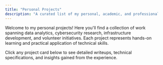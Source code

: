 ```yaml
---
title: "Personal Projects"
description: "A curated list of my personal, academic, and professional projects showcasing skills in data analytics, cybersecurity, and technology."
---
```


Welcome to my personal projects! Here you'll find a collection of work spanning data analytics, cybersecurity research, infrastructure development, and volunteer initiatives. Each project represents hands-on learning and practical application of technical skills.

Click any project card below to see detailed writeups, technical specifications, and insights gained from the experience.